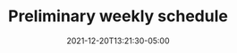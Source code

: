 ---
title: "Preliminary weekly schedule"
date:   2021-12-20T13:21:30-05:00
#classdate: "2022-01-11"
#publishDate: 
draft: true
layout: single
toc: true
show_date: true
weight: 5
--- 